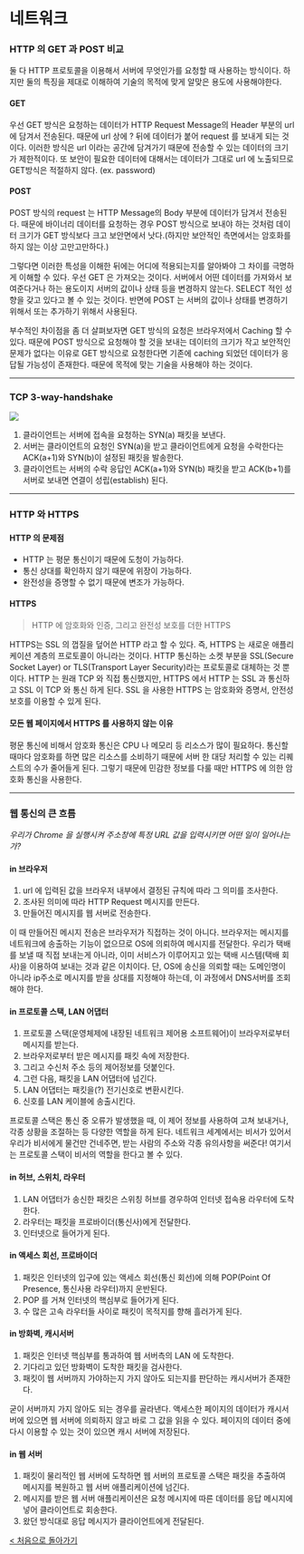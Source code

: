 # 네트워크

### HTTP 의 GET 과 POST 비교
둘 다 HTTP 프로토콜을 이용해서 서버에 무엇인가를 요청할 때 사용하는 방식이다. 하지만 둘의 특징을 제대로 이해하여 기술의 목적에 맞게 알맞은 용도에 사용해야한다.

#### GET
우선 GET 방식은 요청하는 데이터가 HTTP Request Message의 Header 부분의 url 에 담겨서 전송된다. 때문에 url 상에 ? 뒤에 데이터가 붙어 request 를 보내게 되는 것이다. 이러한 방식은 url 이라는 공간에 담겨가기 때문에 전송할 수 있는 데이터의 크기가 제한적이다. 또 보안이 필요한 데이터에 대해서는 데이터가 그대로 url 에 노출되므로 GET방식은 적절하지 않다. (ex. password)

#### POST
POST 방식의 request 는 HTTP Message의 Body 부분에 데이터가 담겨서 전송된다. 때문에 바이너리 데이터를 요청하는 경우 POST 방식으로 보내야 하는 것처럼 데이터 크기가 GET 방식보다 크고 보안면에서 낫다.(하지만 보안적인 측면에서는 암호화를 하지 않는 이상 고만고만하다.)

그렇다면 이러한 특성을 이해한 뒤에는 어디에 적용되는지를 알아봐야 그 차이를 극명하게 이해할 수 있다.
우선 GET 은 가져오는 것이다. 서버에서 어떤 데이터를 가져와서 보여준다거나 하는 용도이지 서버의 값이나 상태 등을 변경하지 않는다. SELECT 적인 성향을 갖고 있다고 볼 수 있는 것이다. 반면에 POST 는 서버의 값이나 상태를 변경하기 위해서 또는 추가하기 위해서 사용된다.

부수적인 차이점을 좀 더 살펴보자면 GET 방식의 요청은 브라우저에서 Caching 할 수 있다. 때문에 POST 방식으로 요청해야 할 것을 보내는 데이터의 크기가 작고 보안적인 문제가 없다는 이유로 GET 방식으로 요청한다면 기존에 caching 되었던 데이터가 응답될 가능성이 존재한다. 때문에 목적에 맞는 기술을 사용해야 하는 것이다.

<hr>

### TCP 3-way-handshake
<img src="https://t1.daumcdn.net/cfile/tistory/2352F94A58D7287932">

<ol>
    <li>클라이언트는 서버에 접속을 요청하는 SYN(a) 패킷을 보낸다.</li>
    <li> 서버는 클라이언트의 요청인 SYN(a)을 받고 클라이언트에게 요청을 수락한다는 ACK(a+1)와 SYN(b)이 설정된 패킷을 발송한다. </li>
    <li> 클라이언트는 서버의 수락 응답인 ACK(a+1)와 SYN(b) 패킷을 받고 ACK(b+1)를 서버로 보내면 연결이 성립(establish) 된다. </li>
</ol>

<hr>

### HTTP 와 HTTPS
#### HTTP 의 문제점
<ul>
    <li>HTTP 는 평문 통신이기 때문에 도청이 가능하다.
    <li>통신 상대를 확인하지 않기 때문에 위장이 가능하다.
    <li>완전성을 증명할 수 없기 때문에 변조가 가능하다.
</ul>

#### HTTPS
> HTTP 에 암호화와 인증, 그리고 완전성 보호를 더한 HTTPS

HTTPS는 SSL 의 껍질을 덮어쓴 HTTP 라고 할 수 있다. 즉, HTTPS 는 새로운 애플리케이션 계층의 프로토콜이 아니라는 것이다. HTTP 통신하는 소켓 부분을 SSL(Secure Socket Layer) or TLS(Transport Layer Security)라는 프로토콜로 대체하는 것 뿐이다. HTTP 는 원래 TCP 와 직접 통신했지만, HTTPS 에서 HTTP 는 SSL 과 통신하고 SSL 이 TCP 와 통신 하게 된다. SSL 을 사용한 HTTPS 는 암호화와 증명서, 안전성 보호를 이용할 수 있게 된다.

#### 모든 웹 페이지에서 HTTPS 를 사용하지 않는 이유
평문 통신에 비해서 암호화 통신은 CPU 나 메모리 등 리소스가 많이 필요하다. 통신할 때마다 암호화를 하면 많은 리소스를 소비하기 때문에 서버 한 대당 처리할 수 있는 리퀘스트의 수가 줄어들게 된다. 그렇기 때문에 민감한 정보를 다룰 때만 HTTPS 에 의한 암호화 통신을 사용한다.

<hr>

### 웹 통신의 큰 흐름

_우리가 Chrome 을 실행시켜 주소창에 특정 URL 값을 입력시키면 어떤 일이 일어나는가?_

#### in 브라우저

1.  url 에 입력된 값을 브라우저 내부에서 결정된 규칙에 따라 그 의미를 조사한다.
2.  조사된 의미에 따라 HTTP Request 메시지를 만든다.
3.  만들어진 메시지를 웹 서버로 전송한다.

이 때 만들어진 메시지 전송은 브라우저가 직접하는 것이 아니다. 브라우저는 메시지를 네트워크에 송출하는 기능이 없으므로 OS에 의뢰하여 메시지를 전달한다. 우리가 택배를 보낼 때 직접 보내는게 아니라, 이미 서비스가 이루어지고 있는 택배 시스템(택배 회사)을 이용하여 보내는 것과 같은 이치이다. 단, OS에 송신을 의뢰할 때는 도메인명이 아니라 ip주소로 메시지를 받을 상대를 지정해야 하는데, 이 과정에서 DNS서버를 조회해야 한다.

#### in 프로토콜 스택, LAN 어댑터

1.  프로토콜 스택(운영체제에 내장된 네트워크 제어용 소프트웨어)이 브라우저로부터 메시지를 받는다.
2.  브라우저로부터 받은 메시지를 패킷 속에 저장한다.
3.  그리고 수신처 주소 등의 제어정보를 덧붙인다.
4.  그런 다음, 패킷을 LAN 어댑터에 넘긴다.
5.  LAN 어댑터는 패킷을(?) 전기신호로 변환시킨다.
6.  신호를 LAN 케이블에 송출시킨다.

프로토콜 스택은 통신 중 오류가 발생했을 때, 이 제어 정보를 사용하여 고쳐 보내거나, 각종 상황을 조절하는 등 다양한 역할을 하게 된다. 네트워크 세계에서는 비서가 있어서 우리가 비서에게 물건만 건네주면, 받는 사람의 주소와 각종 유의사항을 써준다! 여기서는 프로토콜 스택이 비서의 역할을 한다고 볼 수 있다.

#### in 허브, 스위치, 라우터

1.  LAN 어댑터가 송신한 패킷은 스위칭 허브를 경우하여 인터넷 접속용 라우터에 도착한다.
2.  라우터는 패킷을 프로바이더(통신사)에게 전달한다.
3.  인터넷으로 들어가게 된다.

#### in 액세스 회선, 프로바이더

1.  패킷은 인터넷의 입구에 있는 액세스 회선(통신 회선)에 의해 POP(Point Of Presence, 통신사용 라우터)까지 운반된다.
2.  POP 를 거쳐 인터넷의 핵심부로 들어가게 된다.
3.  수 많은 고속 라우터들 사이로 패킷이 목적지를 향해 흘러가게 된다.

#### in 방화벽, 캐시서버

1.  패킷은 인터넷 핵심부를 통과하여 웹 서버측의 LAN 에 도착한다.
2.  기다리고 있던 방화벽이 도착한 패킷을 검사한다.
3.  패킷이 웹 서버까지 가야하는지 가지 않아도 되는지를 판단하는 캐시서버가 존재한다.

굳이 서버까지 가지 않아도 되는 경우를 골라낸다. 액세스한 페이지의 데이터가 캐시서버에 있으면 웹 서버에 의뢰하지 않고 바로 그 값을 읽을 수 있다. 페이지의 데이터 중에 다시 이용할 수 있는 것이 있으면 캐시 서버에 저장된다.

#### in 웹 서버

1.  패킷이 물리적인 웹 서버에 도착하면 웹 서버의 프로토콜 스택은 패킷을 추출하여 메시지를 복원하고 웹 서버 애플리케이션에 넘긴다.
2.  메시지를 받은 웹 서버 애플리케이션은 요청 메시지에 따른 데이터를 응답 메시지에 넣어 클라이언트로 회송한다.
3.  왔던 방식대로 응답 메시지가 클라이언트에게 전달된다.

[< 처음으로 돌아가기](./index.md)
